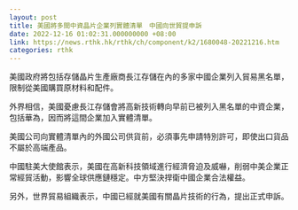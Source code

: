 ```yaml
---
layout: post
title: 美國將多間中資晶片企業列實體清單　中國向世貿提申訴
date: 2022-12-16 01:02:31.000000000 +08:00
link: https://news.rthk.hk/rthk/ch/component/k2/1680048-20221216.htm
categories: rthk
---
```


美國政府將包括存儲晶片生產廠商長江存儲在內的多家中國企業列入貿易黑名單，限制從美國購買原材料和配件。

外界相信，美國憂慮長江存儲會將高新技術轉向早前已被列入黑名單的中資企業，包括華為，因而將這間企業加入實體清單。

美國公司向實體清單內的外國公司供貨前，必須事先申請特別許可，即使出口貨品不屬於高端產品。

中國駐美大使館表示，美國在高新科技領域進行經濟脅迫及威嚇，削弱中美企業正常經貿活動，影響全球供應鏈穩定。中方堅決捍衛中國企業合法權益。

另外，世界貿易組織表示，中國已經就美國有關晶片技術的行為，提出正式申訴。
